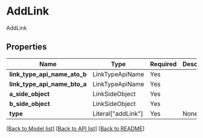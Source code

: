# AddLink

AddLink

## Properties
| Name | Type | Required | Description |
| ------------ | ------------- | ------------- | ------------- |
**link_type_api_name_ato_b** | LinkTypeApiName | Yes |  |
**link_type_api_name_bto_a** | LinkTypeApiName | Yes |  |
**a_side_object** | LinkSideObject | Yes |  |
**b_side_object** | LinkSideObject | Yes |  |
**type** | Literal["addLink"] | Yes | None |


[[Back to Model list]](../../README.md#models-v1-link) [[Back to API list]](../../README.md#documentation-for-api-endpoints) [[Back to README]](../../README.md)
